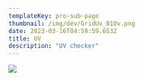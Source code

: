 ```yaml
---
templateKey: pro-sub-page
thumbnail: /img/dev/GridUv_01Uv.png
date: 2023-03-16T04:59:59.653Z
title: UV
description: "UV checker"
---
```


![](/img/dev/GridUv_01Uv.png)
